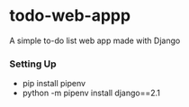 # todo-web-appp
A simple to-do list web app made with Django


### Setting Up
* pip install pipenv
* python -m pipenv install django==2.1
